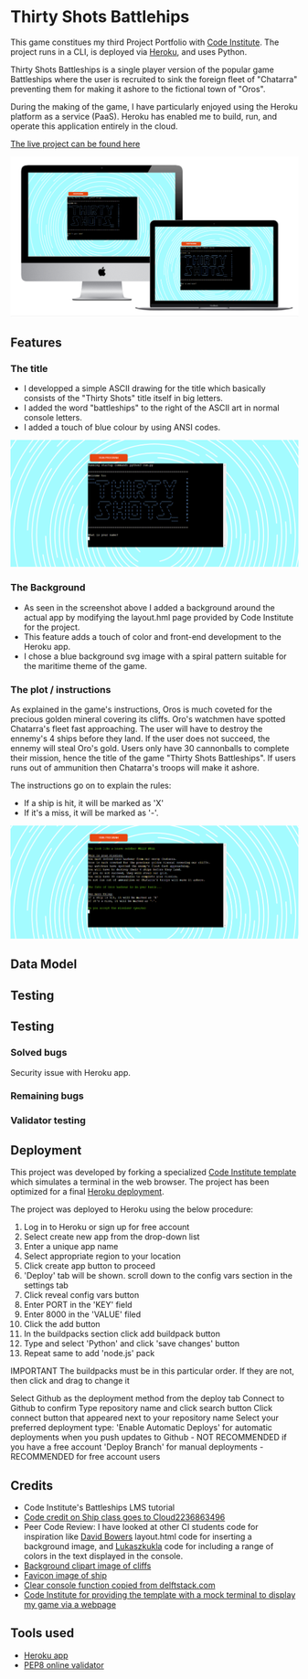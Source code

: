 # Thirty Shots Battlehips

This game constitues my third Project Portfolio with [Code Institute](https://github.com/Code-Institute-Org). 
The project runs in a CLI, is deployed via [Heroku](https://www.heroku.com/), and uses Python.

Thirty Shots Battleships is a single player version of the popular game Battleships where the user is recruited to sink the foreign fleet of "Chatarra" preventing them for making it ashore to the fictional town of "Oros".

During the making of the game, I have particularly enjoyed using the Heroku platform as a service (PaaS). Heroku has enabled me to build, run, and operate this application entirely in the cloud.

[The live project can be found here](https://thirty-shots-battleships.herokuapp.com/)

![Screenshot of Heroku app on PC and laptop screens](docs/Capture-pc-laptop.PNG)

## Features

### The title

- I developped a simple ASCII drawing for the title which basically consists of the "Thirty Shots" title itself in big letters.
- I added the word "battleships" to the right of the ASCII art in normal console letters. 
- I added a touch of blue colour by using ANSI codes.

![Screenshot of ASCII drawing title](docs/Capture-title.PNG)

### The Background

- As seen in the screenshot above I added a background around the actual app by modifying the layout.hml page provided by Code Institute for the project.
- This feature adds a touch of color and front-end development to the Heroku app.
- I chose a blue background svg image with a spiral pattern suitable for the maritime theme of the game.

### The plot / instructions

As explained in the game's instructions, Oros is much coveted for the precious golden mineral covering its cliffs. 
Oro's watchmen have spotted Chatarra's fleet fast approaching.
The user will have to destroy the ennemy's 4 ships before they land.
If the user does not succeed, the ennemy will steal Oro's gold.
Users only have 30 cannonballs to complete their mission, hence the title of the game "Thirty Shots Battleships".
If users runs out of ammunition then Chatarra's troops will make it ashore.

The instructions go on to explain the rules:
- If a ship is hit, it will be marked as 'X'
- If it's a miss, it will be marked as '-'.

![Screenshot of plot and instructions](docs/Capture-instructions.PNG)

## Data Model

## Testing

## Testing
### Solved bugs
Security issue with Heroku app.
### Remaining bugs
### Validator testing

## Deployment
This project was developed by forking a specialized [Code Institute template](https://github.com/Code-Institute-Org/python-essentials-template) which simulates a terminal in the web browser.
The project has been optimized for a final [Heroku deployment](https://thirty-shots-battleships.herokuapp.com/).

The project was deployed to Heroku using the below procedure:

1. Log in to Heroku or sign up for free account
2. Select create new app from the drop-down list
3. Enter a unique app name
4. Select appropriate region to your location
5. Click create app button to proceed
6. 'Deploy' tab will be shown. scroll down to the config vars section in the settings tab
7. Click reveal config vars button
8. Enter PORT in the 'KEY' field
9. Enter 8000 in the 'VALUE' filed
10. Click the add button
11. In the buildpacks section click add buildpack button
12. Type and select 'Python' and click 'save changes' button
13. Repeat same to add 'node.js' pack
 
IMPORTANT The buildpacks must be in this particular order. If they are not, then click and drag to change it
 
Select Github as the deployment method from the deploy tab
Connect to Github to confirm
Type repository name and click search button
Click connect button that appeared next to your repository name
Select your preferred deployment type:
'Enable Automatic Deploys' for automatic deployments when you push updates to Github - NOT RECOMMENDED if you have a free account
'Deploy Branch' for manual deployments - RECOMMENDED for free account users



## Credits
- Code Institute's Battleships LMS tutorial
- [Code credit on Ship class goes to Cloud2236863496](https://discuss.codecademy.com/u/cloud2236863496/summary)
- Peer Code Review: I have looked at other CI students code for inspiration like [David Bowers](https://github.com/dnlbowers/battleships/blob/main/views/layout.html) layout.html code for inserting a background image, and [Lukaszkukla](https://github.com/lukaszkukla/hangman-x/blob/main/src/colors.py) code for including a range of colors in the text displayed in the console.
- [Background clipart image of cliffs](https://www.clipsafari.com/clips/o313445-sea-cliffs)
- [Favicon image of ship](https://upload.wikimedia.org/wikipedia/commons/9/95/P_ship_grey.svg)
- [Clear console function copied from delftstack.com](https://www.delftstack.com/howto/python/python-clear-console/)
- [Code Institute for providing the template with a mock terminal to display my game via a webpage](https://github.com/Code-Institute-Org/python-essentials-template)


## Tools used
- [Heroku app](https://www.heroku.com/)
- [PEP8 online validator](http://pep8online.com/)